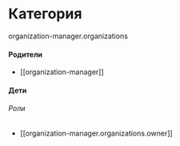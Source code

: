 # Категория

organization-manager.organizations


#### Родители

- [[organization-manager]]


#### Дети

###### Роли
- [[organization-manager.organizations.owner]]
